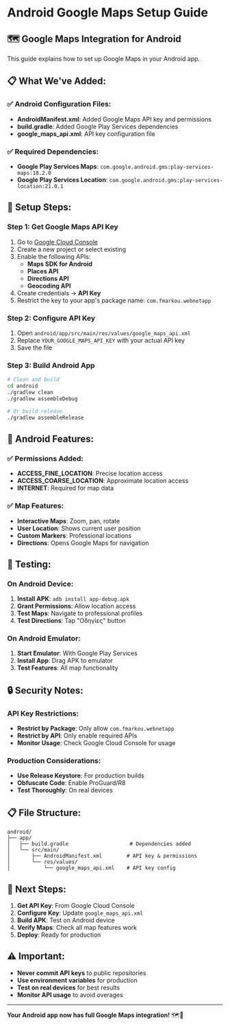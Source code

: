 # Android Google Maps Setup Guide

## 🗺️ **Google Maps Integration for Android**

This guide explains how to set up Google Maps in your Android app.

## 📋 **What We've Added:**

### **✅ Android Configuration Files:**
- **AndroidManifest.xml**: Added Google Maps API key and permissions
- **build.gradle**: Added Google Play Services dependencies
- **google_maps_api.xml**: API key configuration file

### **✅ Required Dependencies:**
- **Google Play Services Maps**: `com.google.android.gms:play-services-maps:18.2.0`
- **Google Play Services Location**: `com.google.android.gms:play-services-location:21.0.1`

## 🔧 **Setup Steps:**

### **Step 1: Get Google Maps API Key**
1. Go to [Google Cloud Console](https://console.cloud.google.com/)
2. Create a new project or select existing
3. Enable the following APIs:
   - **Maps SDK for Android**
   - **Places API**
   - **Directions API**
   - **Geocoding API**
4. Create credentials → **API Key**
5. Restrict the key to your app's package name: `com.fmarkou.webnetapp`

### **Step 2: Configure API Key**
1. Open `android/app/src/main/res/values/google_maps_api.xml`
2. Replace `YOUR_GOOGLE_MAPS_API_KEY` with your actual API key
3. Save the file

### **Step 3: Build Android App**
```bash
# Clean and build
cd android
./gradlew clean
./gradlew assembleDebug

# Or build release
./gradlew assembleRelease
```

## 📱 **Android Features:**

### **✅ Permissions Added:**
- **ACCESS_FINE_LOCATION**: Precise location access
- **ACCESS_COARSE_LOCATION**: Approximate location access
- **INTERNET**: Required for map data

### **✅ Map Features:**
- **Interactive Maps**: Zoom, pan, rotate
- **User Location**: Shows current user position
- **Custom Markers**: Professional locations
- **Directions**: Opens Google Maps for navigation

## 🚀 **Testing:**

### **On Android Device:**
1. **Install APK**: `adb install app-debug.apk`
2. **Grant Permissions**: Allow location access
3. **Test Maps**: Navigate to professional profiles
4. **Test Directions**: Tap "Οδηγίες" button

### **On Android Emulator:**
1. **Start Emulator**: With Google Play Services
2. **Install App**: Drag APK to emulator
3. **Test Features**: All map functionality

## 🔒 **Security Notes:**

### **API Key Restrictions:**
- **Restrict by Package**: Only allow `com.fmarkou.webnetapp`
- **Restrict by API**: Only enable required APIs
- **Monitor Usage**: Check Google Cloud Console for usage

### **Production Considerations:**
- **Use Release Keystore**: For production builds
- **Obfuscate Code**: Enable ProGuard/R8
- **Test Thoroughly**: On real devices

## 📋 **File Structure:**
```
android/
├── app/
│   ├── build.gradle                    # Dependencies added
│   └── src/main/
│       ├── AndroidManifest.xml        # API key & permissions
│       └── res/values/
│           └── google_maps_api.xml    # API key config
```

## 🎯 **Next Steps:**

1. **Get API Key**: From Google Cloud Console
2. **Configure Key**: Update `google_maps_api.xml`
3. **Build APK**: Test on Android device
4. **Verify Maps**: Check all map features work
5. **Deploy**: Ready for production

## ⚠️ **Important:**

- **Never commit API keys** to public repositories
- **Use environment variables** for production
- **Test on real devices** for best results
- **Monitor API usage** to avoid overages

---

**Your Android app now has full Google Maps integration!** 🗺️📱
